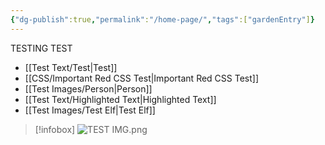 ```yaml
---
{"dg-publish":true,"permalink":"/home-page/","tags":["gardenEntry"]}
---
```



TESTING
TEST 

- [[Test Text/Test\|Test]]
- [[CSS/Important Red CSS Test\|Important Red CSS Test]]
- [[Test Images/Person\|Person]]
- [[Test Text/Highlighted Text\|Highlighted Text]]
- [[Test Images/Test Elf\|Test Elf]]

>[!infobox]
>![TEST IMG.png](/img/user/z_Images/TEST%20IMG.png)